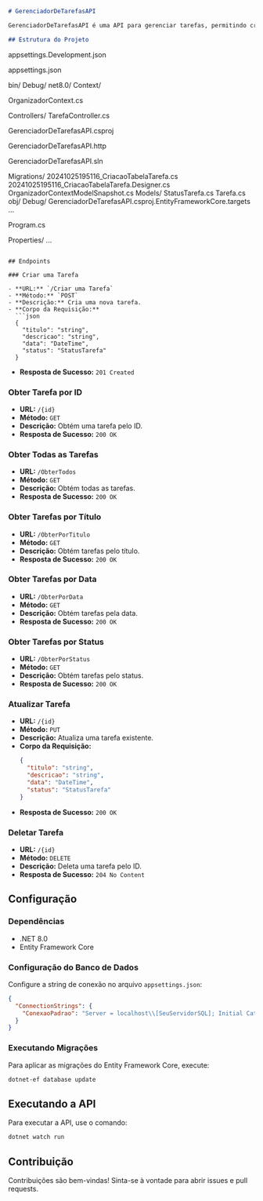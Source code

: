 ```markdown
# GerenciadorDeTarefasAPI

GerenciadorDeTarefasAPI é uma API para gerenciar tarefas, permitindo criar, atualizar, deletar e consultar tarefas com base em diferentes critérios.

## Estrutura do Projeto

```


appsettings.Development.json




appsettings.json


bin/
	Debug/
		net8.0/
Context/
	

OrganizadorContext.cs


Controllers/
	TarefaController.cs


GerenciadorDeTarefasAPI.csproj




GerenciadorDeTarefasAPI.http




GerenciadorDeTarefasAPI.sln


Migrations/
	20241025195116_CriacaoTabelaTarefa.cs
	20241025195116_CriacaoTabelaTarefa.Designer.cs
	OrganizadorContextModelSnapshot.cs
Models/
	StatusTarefa.cs
	Tarefa.cs
obj/
	Debug/
	GerenciadorDeTarefasAPI.csproj.EntityFrameworkCore.targets
	...


Program.cs


Properties/
	...
```

## Endpoints

### Criar uma Tarefa

- **URL:** `/Criar uma Tarefa`
- **Método:** `POST`
- **Descrição:** Cria uma nova tarefa.
- **Corpo da Requisição:**
  ```json
  {
    "titulo": "string",
    "descricao": "string",
    "data": "DateTime",
    "status": "StatusTarefa"
  }
  ```
- **Resposta de Sucesso:** `201 Created`

### Obter Tarefa por ID

- **URL:** `/{id}`
- **Método:** `GET`
- **Descrição:** Obtém uma tarefa pelo ID.
- **Resposta de Sucesso:** `200 OK`

### Obter Todas as Tarefas

- **URL:** `/ObterTodos`
- **Método:** `GET`
- **Descrição:** Obtém todas as tarefas.
- **Resposta de Sucesso:** `200 OK`

### Obter Tarefas por Título

- **URL:** `/ObterPorTitulo`
- **Método:** `GET`
- **Descrição:** Obtém tarefas pelo título.
- **Resposta de Sucesso:** `200 OK`

### Obter Tarefas por Data

- **URL:** `/ObterPorData`
- **Método:** `GET`
- **Descrição:** Obtém tarefas pela data.
- **Resposta de Sucesso:** `200 OK`

### Obter Tarefas por Status

- **URL:** `/ObterPorStatus`
- **Método:** `GET`
- **Descrição:** Obtém tarefas pelo status.
- **Resposta de Sucesso:** `200 OK`

### Atualizar Tarefa

- **URL:** `/{id}`
- **Método:** `PUT`
- **Descrição:** Atualiza uma tarefa existente.
- **Corpo da Requisição:**
  ```json
  {
    "titulo": "string",
    "descricao": "string",
    "data": "DateTime",
    "status": "StatusTarefa"
  }
  ```
- **Resposta de Sucesso:** `200 OK`

### Deletar Tarefa

- **URL:** `/{id}`
- **Método:** `DELETE`
- **Descrição:** Deleta uma tarefa pelo ID.
- **Resposta de Sucesso:** `204 No Content`

## Configuração

### Dependências

- .NET 8.0
- Entity Framework Core

### Configuração do Banco de Dados

Configure a string de conexão no arquivo `appsettings.json`:

```json
{
  "ConnectionStrings": {
    "ConexaoPadrao": "Server = localhost\\[SeuServidorSQL]; Initial Catalog = [NomeDaSuaContext]; Integrated Security = True"
  }
}
```

### Executando Migrações

Para aplicar as migrações do Entity Framework Core, execute:

```sh
dotnet-ef database update
```

## Executando a API

Para executar a API, use o comando:

```sh
dotnet watch run
```

## Contribuição

Contribuições são bem-vindas! Sinta-se à vontade para abrir issues e pull requests.
